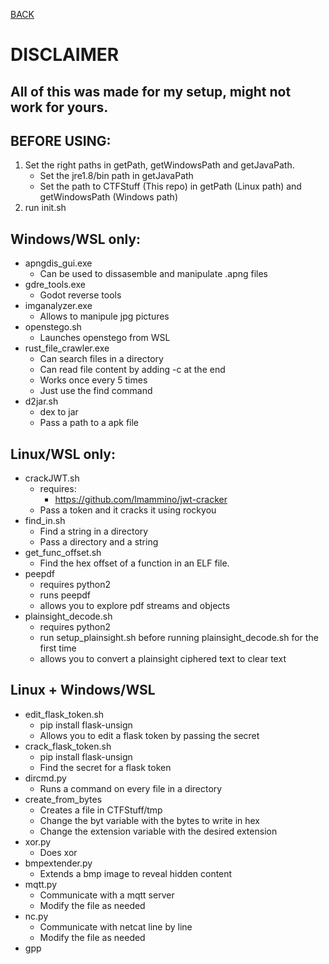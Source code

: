[BACK](../README.md)
# DISCLAIMER
## All of this was made for my setup, might not work for yours.

## BEFORE USING:
1. Set the right paths in getPath, getWindowsPath and getJavaPath.
   - Set the jre1.8/bin path in getJavaPath
   - Set the path to CTFStuff (This repo) in getPath (Linux path) and getWindowsPath (Windows path)
2. run init.sh

## Windows/WSL only:
- apngdis_gui.exe
  - Can be used to dissasemble and manipulate .apng files
- gdre_tools.exe
  - Godot reverse tools
- imganalyzer.exe
  - Allows to manipule jpg pictures
- openstego.sh
  - Launches openstego from WSL
- rust_file_crawler.exe
  - Can search files in a directory
  - Can read file content by adding -c at the end
  - Works once every 5 times
  - Just use the find command
- d2jar.sh
  - dex to jar 
  - Pass a path to a apk file

## Linux/WSL only:
- crackJWT.sh
  - requires: 
    - https://github.com/lmammino/jwt-cracker
  - Pass a token and it cracks it using rockyou
- find_in.sh
  - Find a string in a directory
  - Pass a directory and a string
- get_func_offset.sh
  - Find the hex offset of a function in an ELF file.
- peepdf
  - requires python2
  - runs peepdf
  - allows you to explore pdf streams and objects
- plainsight_decode.sh
  - requires python2
  - run setup_plainsight.sh before running plainsight_decode.sh for the first time
  - allows you to convert a plainsight ciphered text to clear text
## Linux + Windows/WSL
- edit_flask_token.sh
  - pip install flask-unsign
  - Allows you to edit a flask token by passing the secret
- crack_flask_token.sh
  - pip install flask-unsign
  - Find the secret for a flask token
- dircmd.py
  - Runs a command on every file in a directory
- create_from_bytes
  - Creates a file in CTFStuff/tmp
  - Change the byt variable with the bytes to write in hex
  - Change the extension variable with the desired extension
- xor.py
  - Does xor
- bmpextender.py
  - Extends a bmp image to reveal hidden content
- mqtt.py
  - Communicate with a mqtt server
  - Modify the file as needed
- nc.py
  - Communicate with netcat line by line
  - Modify the file as needed
- gpp